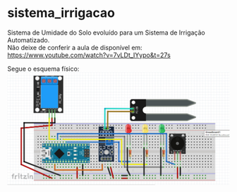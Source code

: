 # sistema_irrigacao
Sistema de Umidade do Solo evoluído para um Sistema de Irrigação Automatizado.<br>
Não deixe de conferir a aula de disponível em:
https://www.youtube.com/watch?v=7vLDt_IYypo&t=27s<br>

Segue o esquema físico:<br>
![circuito_rele](circuito_rele.jpeg)



